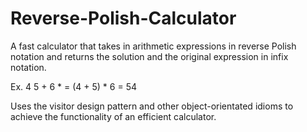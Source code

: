 # Reverse-Polish-Calculator
A fast calculator that takes in arithmetic expressions in reverse Polish notation and returns the solution and the original expression in infix notation.


Ex. 4 5 + 6 * = (4 + 5) * 6 = 54


Uses the visitor design pattern and other object-orientated idioms to achieve the functionality of an efficient calculator.
